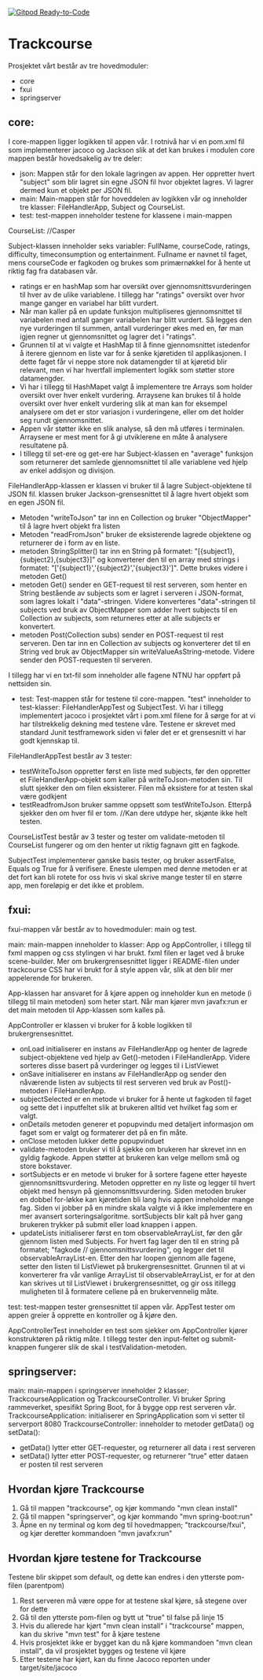 [![Gitpod Ready-to-Code](https://img.shields.io/badge/Gitpod-Ready--to--Code-blue?logo=gitpod)](https://gitpod.stud.ntnu.no/#https://gitlab.stud.idi.ntnu.no/it1901/groups-2021/gr2184/gr2184)

# Trackcourse

Prosjektet vårt består av tre hovedmoduler: 
- core
- fxui
- springserver

## core:

I core-mappen ligger logikken til appen vår. I rotnivå har vi en pom.xml fil som implementerer jacoco og Jackson slik at det kan brukes i modulen
core mappen består hovedsakelig av tre deler:

- json: Mappen står for den lokale lagringen av appen. Her oppretter hvert "subject" som blir lagret sin egne JSON fil hvor objektet lagres. Vi lagrer dermed kun et objekt per JSON fil.
- main: Main-mappen står for hoveddelen av logikken vår og inneholder tre klasser: FileHandlerApp, Subject og CourseList.
- test: test-mappen inneholder testene for klassene i main-mappen

CourseList: //Casper

Subject-klassen inneholder seks variabler: FullName, courseCode, ratings, difficulty, timeconsumption og entertainment. Fullname er navnet til faget, mens courseCode er fagkoden og brukes som primærnøkkel for å hente ut riktig fag fra databasen vår.
- ratings er en hashMap som har oversikt over gjennomsnittsvurderingen til hver av de ulike variablene. I tillegg har "ratings" oversikt over hvor mange ganger en variabel har blitt vurdert. 
- Når man kaller på en update funksjon multipliseres gjennomsnittet til variabelen med antall ganger variabelen har blitt vurdert. Så legges den nye vurderingen til summen, antall vurderinger økes med en, før man igjen regner ut gjennomsnittet og lagrer det i "ratings".
- Grunnen til at vi valgte et HashMap til å finne gjennomsnittet istedenfor å iterere gjennom en liste var for å senke kjøretiden til applikasjonen. 
I dette faget får vi neppe store nok datamengder til at kjøretid blir relevant, men vi har hvertfall implementert logikk som støtter store datamengder.
- Vi har i tillegg til HashMapet valgt å implementere tre Arrays som holder oversikt over hver enkelt vurdering. Arraysene kan brukes til å holde oversikt over hver enkelt vurdering slik at man kan for eksempel analysere om det er stor variasjon i vurderingene, eller om det holder seg rundt gjennomsnittet.
- Appen vår støtter ikke en slik analyse, så den må utføres i terminalen. Arraysene er mest ment for å gi utviklerene en måte å analysere resultatene på.
- I tillegg til set-ere og get-ere har Subject-klassen en "average" funksjon som returnerer det samlede gjennomsnittet til alle variablene ved hjelp av enkel addisjon og divisjon.

FileHandlerApp-klassen er klassen vi bruker til å lagre Subject-objektene til JSON fil.
klassen bruker Jackson-grensesnittet til å lagre hvert objekt som en egen JSON fil. 
- Metoden "writeToJson" tar inn en Collection og bruker "ObjectMapper" til å lagre hvert objekt fra listen 
- Metoden "readFromJson" bruker de eksisterende lagrede objektene og returnerer de i form av en liste. 
- metoden StringSplitter() tar inn en String på formatet: "[{subject1},{subject2},{subject3}]" og konverterer den til en array med strings i formatet: "['{subject1}','{subject2}','{subject3}']". Dette brukes videre i metoden Get()
- metoden Get() sender en GET-request til rest serveren, som henter en String bestående av subjects som er lagret i serveren i JSON-format, som lagres lokalt i "data"-stringen. Videre konverteres "data"-stringen til subjects ved bruk av ObjectMapper som adder hvert subjects til en Collection av subjects, som returneres etter at alle subjects er konvertert.
- metoden Post(Collection<Subject> subs) sender en POST-request til rest serveren. Den tar inn en Collection av subjects og konverterer det til en String ved bruk av ObjectMapper sin writeValueAsString-metode. Videre sender den POST-requesten til serveren.

I tillegg har vi en txt-fil som inneholder alle fagene NTNU har oppført på nettsiden sin.

- test: Test-mappen står for testene til core-mappen. "test" inneholder to test-klasser: FileHandlerAppTest og SubjectTest. 
Vi har i tillegg implementert jacoco i prosjektet vårt i pom.xml filene for å sørge for at vi har tilstrekkelig dekning med testene våre.
Testene er skrevet med standard Junit testframework siden vi føler det er et grensesnitt vi har godt kjennskap til.

FileHandlerAppTest består av 3 tester:
- testWriteToJson oppretter først en liste med subjects, før den oppretter et FileHandlerApp-objekt som kaller på writeToJson-metoden sin. Til slutt sjekker den om filen eksisterer. Filen må eksistere for at testen skal være godkjent
- testReadfromJson bruker samme oppsett som testWriteToJson. Etterpå sjekker den om hver fil er tom. //Kan dere utdype her, skjønte ikke helt testen.

CourseListTest består av 3 tester og tester om validate-metoden til CourseList fungerer og om den henter ut riktig fagnavn gitt en fagkode.

SubjectTest implementerer ganske basis tester, og bruker assertFalse, Equals og True for å verifisere. Eneste ulempen med denne metoden er at det fort kan bli rotete for oss hvis vi skal skrive mange tester til en større app, men foreløpig er det ikke et problem.

## fxui:

fxui-mappen vår består av to hovedmoduler: main og test.

main: main-mappen inneholder to klasser: App og AppController, i tillegg til fxml mappen og css stylingen vi har brukt.
fxml filen er laget ved å bruke scene-builder. Mer om brukergrensesnittet ligger i README-filen under trackcourse
CSS har vi brukt for å style appen vår, slik at den blir mer appelerende for brukeren.

App-klassen har ansvaret for å kjøre appen og inneholder kun en metode (i tillegg til main metoden) som heter start. Når man kjører mvn javafx:run er det main metoden til App-klassen som kalles på.

AppController er klassen vi bruker for å koble logikken til brukergrensesnittet.
- onLoad initialiserer en instans av FileHandlerApp og henter de lagrede subject-objektene ved hjelp av Get()-metoden i FileHandlerApp. Videre sorteres disse basert på vurderinger og legges til i ListViewet
- onSave initialiserer en instans av FileHandlerApp og sender den nåværende listen av subjects til rest serveren ved bruk av Post()-metoden i FileHandlerApp.
- subjectSelected er en metode vi bruker for å hente ut fagkoden til faget og sette det i inputfeltet slik at brukeren alltid vet hvilket fag som er valgt.
- onDetails metoden generer et popupvindu med detaljert informasjon om faget som er valgt og formaterer det på en fin måte.
- onClose metoden lukker dette popupvinduet
- validate-metoden bruker vi til å sjekke om brukeren har skrevet inn en gyldig fagkode. Appen støtter at brukeren kan velge mellom små og store bokstaver.
- sortSubjects er en metode vi bruker for å sortere fagene etter høyeste gjennomsnittsvurdering. Metoden oppretter en ny liste og legger til hvert objekt med hensyn på gjennomsnittsvurdering. Siden metoden bruker en dobbel for-løkke kan kjøretiden bli lang hvis appen inneholder mange fag. Siden vi jobber på en mindre skala valgte vi å ikke implementere en mer avansert sorteringsalgoritme. sortSubjects blir kalt på hver gang brukeren trykker på submit eller load knappen i appen.
- updateLists initialiserer først en tom observableArrayList, før den går gjennom listen med Subjects. For hvert fag lager den til en string på formatet; "fagkode // gjennomsnittsvurdering", og legger det til observableArrayList-en. Etter den har loopen gjennom alle fagene, setter den listen til ListViewet på brukergrensesnittet. Grunnen til at vi konverterer fra vår vanlige ArrayList til observableArrayList, er for at den kan skrives ut til ListViewet i brukergrensesnittet, og gir oss itillegg muligheten til å formatere cellene på en brukervennelig måte.

test: test-mappen tester grensesnittet til appen vår.
AppTest tester om appen greier å opprette en kontroller og å kjøre den.

AppControllerTest inneholder en test som sjekker om AppController kjører konstruktøren på riktig måte.
I tillegg tester den input-feltet og submit-knappen fungerer slik de skal i testValidation-metoden.

## springserver: 

main: main-mappen i springserver inneholder 2 klasser; TrackcourseApplication og TrackcourseController. Vi
bruker Spring rammeverket, spesifikt Spring Boot, for å bygge opp rest serveren vår.
TrackcourseApplication: initialiserer en SpringApplication som vi setter til serverport 8080
TrackcourseController: inneholder to metoder getData() og setData():
- getData() lytter etter GET-requester, og returnerer all data i rest serveren
- setData() lytter etter POST-requester, og returnerer "true" etter dataen er posten til rest serveren

## Hvordan kjøre Trackcourse
1. Gå til mappen "trackcourse", og kjør kommando "mvn clean install"
2. Gå til mappen "springserver", og kjør kommando "mvn spring-boot:run"
2. Åpne en ny terminal og kom deg til hovedmappen; "trackcourse/fxui", og kjør deretter kommandoen "mvn javafx:run"

## Hvordan kjøre testene for Trackcourse
Testene blir skippet som default, og dette kan endres i den ytterste pom-filen (parentpom)
1. Rest serveren må være oppe for at testene skal kjøre, så stegene over for dette
2. Gå til den ytterste pom-filen og bytt ut "<skipTests>true</skipTests>" til <skipTests>false</skipTests> på linje 15
3. Hvis du allerede har kjørt "mvn clean install" i "trackcourse" mappen, kan du skrive "mvn test" for å kjøre testene
4. Hvis prosjektet ikke er bygget kan du nå kjøre kommandoen "mvn clean install", da vil prosjektet bygges og testene vil kjøre
5. Etter testene har kjørt, kan du finne Jacoco reporten under target/site/jacoco



